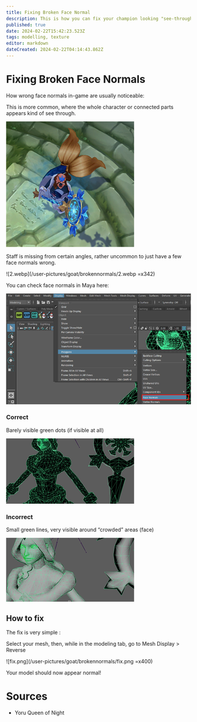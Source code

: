 ```yaml
---
title: Fixing Broken Face Normal
description: This is how you can fix your champion looking "see-through"
published: true
date: 2024-02-22T15:42:23.523Z
tags: modelling, texture
editor: markdown
dateCreated: 2024-02-22T04:14:43.862Z
---
```


# Fixing Broken Face Normals
How wrong face normals in-game are usually noticeable:

This is more common, where the whole character or connected parts appears kind of see through.

![1.webp](/user-pictures/goat/brokennormals/1.webp) 

Staff is missing from certain angles, rather uncommon to just have a few face normals wrong.

![2.webp](/user-pictures/goat/brokennormals/2.webp =x342)

You can check face normals in Maya here:

![3.webp](/user-pictures/goat/brokennormals/3.webp)

### Correct
Barely visible green dots (if visible at all)

![4.webp](/user-pictures/goat/brokennormals/4.webp)

### Incorrect

Small green lines, very visible around “crowded” areas (face)

![5.webp](/user-pictures/goat/brokennormals/5.webp)

## How to fix

The fix is very simple : 

Select your mesh, then, while in the modeling tab, go to Mesh Display > Reverse

![fix.png](/user-pictures/goat/brokennormals/fix.png =x400)

Your model should now appear normal!

# Sources

- Yoru Queen of Night
